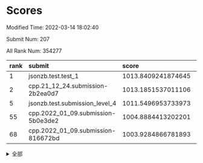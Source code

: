 # Scores

Modified Time: 2022-03-14 18:02:40

Submit Num: 207

All Rank Num: 354277

| rank |               submit               |       score        |       sigma        | pk_num |
| :--- | :--------------------------------- | :----------------- | :----------------- | :----- |
| 1    | jsonzb.test.test_1                 | 1013.8409241874645 | 0.8176692628219508 | 6843   |
| 2    | cpp.21_12_24.submission-2b2ea0d7   | 1013.1851537011106 | 0.8416537786168451 | 6849   |
| 5    | jsonzb.test.submission_level_4     | 1011.5496953733973 | 0.7778396484727687 | 6846   |
| 55   | cpp.2022_01_09.submission-5b0e3de2 | 1004.8884413202201 | 0.7319327258751963 | 6847   |
| 68   | cpp.2022_01_09.submission-816672bd | 1003.9284866781893 | 0.7257958246829207 | 6846   |


<details>
<summary>全部</summary>

| rank |                 submit                 |       score        |       sigma        | pk_num |
| :--- | :------------------------------------- | :----------------- | :----------------- | :----- |
| 1    | jsonzb.test.test_1                     | 1013.8409241874645 | 0.8176692628219508 | 6843   |
| 2    | cpp.21_12_24.submission-2b2ea0d7       | 1013.1851537011106 | 0.8416537786168451 | 6849   |
| 3    | gobigger.level_3.submission_level_3_47 | 1011.901541407722  | 0.7942788435144789 | 6847   |
| 4    | gobigger.level_3.submission_level_3_18 | 1011.5547286771418 | 0.7565273267167233 | 6842   |
| 5    | jsonzb.test.submission_level_4         | 1011.5496953733973 | 0.7778396484727687 | 6846   |
| 6    | gobigger.level_3.submission_level_3_30 | 1011.3810742782664 | 0.7642678639818029 | 6844   |
| 7    | gobigger.level_3.submission_level_3_5  | 1011.3331825356204 | 0.7557063833153276 | 6844   |
| 8    | gobigger.level_3.submission_level_3_12 | 1011.1800584412229 | 0.7893446740231029 | 6847   |
| 9    | gobigger.level_3.submission_level_3_49 | 1011.1746456322361 | 0.8025740953072138 | 6844   |
| 10   | gobigger.level_3.submission_level_3_33 | 1011.1242510607456 | 0.7575022468305178 | 6848   |
| 11   | gobigger.level_3.submission_level_3_34 | 1011.1001754578393 | 0.7686658278850305 | 6845   |
| 12   | gobigger.level_3.submission_level_3_41 | 1011.0662312589168 | 0.7664708453535707 | 6845   |
| 13   | gobigger.level_3.submission_level_3_2  | 1011.0130886222231 | 0.7908693987572339 | 6848   |
| 14   | gobigger.level_3.submission_level_3_29 | 1010.9425196199915 | 0.7637269750952673 | 6850   |
| 15   | gobigger.level_3.submission_level_3_42 | 1010.8242936882139 | 0.7492871274297325 | 6849   |
| 16   | gobigger.level_3.submission_level_3_20 | 1010.7954887601328 | 0.7514016526703498 | 6846   |
| 17   | gobigger.level_3.submission_level_3_43 | 1010.7311961287336 | 0.7836241752785195 | 6842   |
| 18   | gobigger.level_3.submission_level_3_36 | 1010.7135199661013 | 0.7580373244638083 | 6841   |
| 19   | gobigger.level_3.submission_level_3_22 | 1010.7038069621981 | 0.7661953260720126 | 6846   |
| 20   | gobigger.level_3.submission_level_3_40 | 1010.6473546227405 | 0.7715988217170433 | 6845   |
| 21   | gobigger.level_3.submission_level_3_1  | 1010.4892922151848 | 0.7358053108002973 | 6846   |
| 22   | gobigger.level_3.submission_level_3_8  | 1010.2824574508804 | 0.7811706754707147 | 6847   |
| 23   | gobigger.level_3.submission_level_3_19 | 1010.2773819929498 | 0.7844334239543499 | 6843   |
| 24   | gobigger.level_3.submission_level_3_27 | 1010.2243279963417 | 0.7732028814641746 | 6844   |
| 25   | gobigger.level_3.submission_level_3_11 | 1010.2144091867028 | 0.7651117637244563 | 6842   |
| 26   | gobigger.level_3.submission_level_3_37 | 1010.1032487290448 | 0.7613428545568698 | 6844   |
| 27   | gobigger.level_3.submission_level_3_38 | 1010.0923959356655 | 0.7646371258596281 | 6843   |
| 28   | gobigger.level_3.submission_level_3_6  | 1010.0645527470658 | 0.7758700055037763 | 6849   |
| 29   | gobigger.level_3.submission_level_3_32 | 1009.9351065574828 | 0.7454798005360133 | 6846   |
| 30   | gobigger.level_3.submission_level_3_10 | 1009.9287658789698 | 0.7756376338622937 | 6847   |
| 31   | gobigger.level_3.submission_level_3_26 | 1009.9249023637793 | 0.776558402011033  | 6849   |
| 32   | gobigger.level_3.submission_level_3_15 | 1009.8620610716742 | 0.7663805651444809 | 6841   |
| 33   | gobigger.level_3.submission_level_3_4  | 1009.850410432717  | 0.755043078009122  | 6848   |
| 34   | gobigger.level_3.submission_level_3_44 | 1009.8322974307187 | 0.7322905455761928 | 6852   |
| 35   | gobigger.level_3.submission_level_3_35 | 1009.8134269879594 | 0.7536909849231602 | 6844   |
| 36   | gobigger.level_3.submission_level_3_3  | 1009.790494366895  | 0.7601413269249961 | 6851   |
| 37   | gobigger.level_3.submission_level_3_31 | 1009.7742953903734 | 0.7575518582429885 | 6842   |
| 38   | gobigger.level_3.submission_level_3_45 | 1009.7545056367883 | 0.7725033736968329 | 6850   |
| 39   | gobigger.level_3.submission_level_3_14 | 1009.6885109689701 | 0.790768174731276  | 6846   |
| 40   | gobigger.level_3.submission_level_3_13 | 1009.6409484562153 | 0.7564113509375403 | 6845   |
| 41   | gobigger.level_3.submission_level_3_48 | 1009.6036546097341 | 0.7610438841495156 | 6849   |
| 42   | gobigger.level_3.submission_level_3_24 | 1009.4993226759693 | 0.7419414764457115 | 6847   |
| 43   | gobigger.level_3.submission_level_3_7  | 1009.4542722661222 | 0.7535513584993314 | 6848   |
| 44   | gobigger.level_3.submission_level_3_23 | 1009.2332768739615 | 0.7281308493401136 | 6844   |
| 45   | gobigger.level_3.submission_level_3_9  | 1009.196267748936  | 0.7648998541641061 | 6845   |
| 46   | gobigger.level_3.submission_level_3_21 | 1009.176826309368  | 0.7440166856977304 | 6846   |
| 47   | gobigger.level_3.submission_level_3_17 | 1009.1700435110689 | 0.7663760291838136 | 6844   |
| 48   | gobigger.level_3.submission_level_3_25 | 1009.1472706277166 | 0.7302961576325976 | 6838   |
| 49   | gobigger.level_3.submission_level_3_46 | 1009.0944402653832 | 0.7647800642520988 | 6842   |
| 50   | gobigger.level_3.submission_level_3_16 | 1009.0926929569191 | 0.7732606701228122 | 6849   |
| 51   | gobigger.level_3.submission_level_3_28 | 1008.9867077068512 | 0.7467035287631703 | 6849   |
| 52   | gobigger.level_3.submission_level_3_0  | 1008.6780274368181 | 0.7694047478360678 | 6848   |
| 53   | gobigger.level_3.submission_level_3_39 | 1008.653341685849  | 0.7565780445156783 | 6846   |
| 54   | gobigger.level_1.submission_level_1_41 | 1004.9026388543299 | 0.7224231175981914 | 6845   |
| 55   | cpp.2022_01_09.submission-5b0e3de2     | 1004.8884413202201 | 0.7319327258751963 | 6847   |
| 56   | gobigger.level_1.submission_level_1_9  | 1004.633074557144  | 0.7182079269719056 | 6846   |
| 57   | gobigger.level_1.submission_level_1_35 | 1004.4634891256474 | 0.7313735776954905 | 6848   |
| 58   | gobigger.level_1.submission_level_1_44 | 1004.2793086353319 | 0.7196126276782716 | 6850   |
| 59   | gobigger.level_1.submission_level_1_2  | 1004.1401031549597 | 0.7185725543320861 | 6841   |
| 60   | gobigger.level_1.submission_level_1_48 | 1004.1396699099352 | 0.7214863760909589 | 6845   |
| 61   | gobigger.level_1.submission_level_1_42 | 1004.1185813281114 | 0.7163816603467924 | 6852   |
| 62   | gobigger.level_1.submission_level_1_49 | 1004.0813282681806 | 0.7128291099694748 | 6846   |
| 63   | gobigger.level_1.submission_level_1_13 | 1004.0157916635029 | 0.7131648632346371 | 6844   |
| 64   | gobigger.level_1.submission_level_1_11 | 1003.9878031062561 | 0.7164276568031821 | 6845   |
| 65   | gobigger.level_1.submission_level_1_34 | 1003.9724894652686 | 0.7116468511281085 | 6845   |
| 66   | gobigger.level_1.submission_level_1_3  | 1003.9576195564227 | 0.7126858920945953 | 6845   |
| 67   | gobigger.level_1.submission_level_1_27 | 1003.9301057858872 | 0.7134926409462656 | 6846   |
| 68   | cpp.2022_01_09.submission-816672bd     | 1003.9284866781893 | 0.7257958246829207 | 6846   |
| 69   | gobigger.level_1.submission_level_1_18 | 1003.7781594049026 | 0.7178577969333854 | 6841   |
| 70   | gobigger.level_1.submission_level_1_5  | 1003.7607591840427 | 0.7127816040939031 | 6841   |
| 71   | gobigger.level_1.submission_level_1_33 | 1003.7508532858122 | 0.712406436544861  | 6841   |
| 72   | gobigger.level_1.submission_level_1_46 | 1003.7373444720321 | 0.7145396215134378 | 6845   |
| 73   | gobigger.level_1.submission_level_1_12 | 1003.7049584798464 | 0.7174735995414797 | 6846   |
| 74   | gobigger.level_1.submission_level_1_25 | 1003.6958716186375 | 0.7151706743923452 | 6847   |
| 75   | gobigger.level_1.submission_level_1_0  | 1003.6689791479286 | 0.711499045359869  | 6842   |
| 76   | gobigger.level_1.submission_level_1_14 | 1003.5523599790865 | 0.6980743846653347 | 6846   |
| 77   | gobigger.level_1.submission_level_1_4  | 1003.4408129234832 | 0.7163000627603574 | 6844   |
| 78   | gobigger.level_1.submission_level_1_31 | 1003.4363102718638 | 0.723421305511917  | 6841   |
| 79   | gobigger.level_1.submission_level_1_36 | 1003.4338349037915 | 0.7189547487605844 | 6847   |
| 80   | gobigger.level_1.submission_level_1_29 | 1003.349304514209  | 0.7259502975177353 | 6847   |
| 81   | gobigger.level_1.submission_level_1_1  | 1003.3373465865179 | 0.7269833467440078 | 6847   |
| 82   | gobigger.level_1.submission_level_1_6  | 1003.337038685504  | 0.7100897383199894 | 6845   |
| 83   | gobigger.level_1.submission_level_1_23 | 1003.2752369767671 | 0.7099683944979365 | 6844   |
| 84   | gobigger.level_1.submission_level_1_47 | 1003.2611149318398 | 0.7217499823621485 | 6848   |
| 85   | gobigger.level_1.submission_level_1_39 | 1003.2592077871359 | 0.7214209107892952 | 6842   |
| 86   | gobigger.level_1.submission_level_1_30 | 1003.2330207872875 | 0.7251664552683307 | 6846   |
| 87   | gobigger.level_1.submission_level_1_32 | 1003.232814799729  | 0.7105895318835883 | 6846   |
| 88   | gobigger.level_1.submission_level_1_16 | 1003.0343774569104 | 0.7208089871867048 | 6845   |
| 89   | gobigger.level_1.submission_level_1_26 | 1002.9993570209357 | 0.7100930469488475 | 6847   |
| 90   | gobigger.level_1.submission_level_1_19 | 1002.9984091272701 | 0.719893554773106  | 6850   |
| 91   | gobigger.level_1.submission_level_1_21 | 1002.9522116012887 | 0.7295187956179677 | 6844   |
| 92   | gobigger.level_1.submission_level_1_8  | 1002.9421503694042 | 0.7246830286271292 | 6845   |
| 93   | gobigger.level_1.submission_level_1_7  | 1002.9138456601877 | 0.7151032540836573 | 6843   |
| 94   | gobigger.level_1.submission_level_1_28 | 1002.8559859170805 | 0.7196406603126586 | 6847   |
| 95   | gobigger.level_1.submission_level_1_37 | 1002.8150918708837 | 0.7336172741011276 | 6844   |
| 96   | gobigger.level_1.submission_level_1_22 | 1002.7746451731546 | 0.7208670242244399 | 6846   |
| 97   | gobigger.level_1.submission_level_1_40 | 1002.6896340016482 | 0.7248649647854613 | 6848   |
| 98   | gobigger.level_1.submission_level_1_10 | 1002.687412105989  | 0.7050154437623809 | 6842   |
| 99   | gobigger.level_1.submission_level_1_17 | 1002.683344623603  | 0.7087713085642592 | 6842   |
| 100  | gobigger.level_1.submission_level_1_38 | 1002.6653137192136 | 0.7044075081519144 | 6844   |
| 101  | gobigger.level_1.submission_level_1_43 | 1002.194999215318  | 0.7137600749913569 | 6843   |
| 102  | gobigger.level_1.submission_level_1_24 | 1002.0799261200362 | 0.7067992101802718 | 6847   |
| 103  | gobigger.level_1.submission_level_1_20 | 1002.069831018459  | 0.7006147905942578 | 6851   |
| 104  | gobigger.level_1.submission_level_1_15 | 1002.0593290499986 | 0.7149812173215604 | 6847   |
| 105  | gobigger.level_1.submission_level_1_45 | 1001.9580246105307 | 0.7093711273723569 | 6847   |
| 106  | gobigger.random.submission_random_19   | 997.4739021596371  | 0.7104032963175548 | 6849   |
| 107  | gobigger.random.submission_random_40   | 997.1082785200141  | 0.7164543825278902 | 6841   |
| 108  | gobigger.random.submission_random_16   | 997.0396081425502  | 0.7035647905534963 | 6848   |
| 109  | gobigger.random.submission_random_8    | 996.9701037703004  | 0.7031314544919415 | 6843   |
| 110  | gobigger.random.submission_random_24   | 996.939966823097   | 0.7259798686072334 | 6851   |
| 111  | gobigger.random.submission_random_39   | 996.7538019874728  | 0.6977692445126192 | 6842   |
| 112  | gobigger.random.submission_random_9    | 996.6186228428608  | 0.7043574498281252 | 6846   |
| 113  | gobigger.random.submission_random_21   | 996.5666031147534  | 0.7143817884321068 | 6848   |
| 114  | gobigger.random.submission_random_13   | 996.5417500889874  | 0.7170468325433856 | 6851   |
| 115  | gobigger.random.submission_random_48   | 996.4973772528681  | 0.7289205507756142 | 6845   |
| 116  | gobigger.random.submission_random_14   | 996.4666485358464  | 0.7114408495382845 | 6850   |
| 117  | gobigger.random.submission_random_29   | 996.3934352531656  | 0.7288592640749082 | 6843   |
| 118  | gobigger.random.submission_random_28   | 996.2978366220236  | 0.7044281183401186 | 6844   |
| 119  | gobigger.random.submission_random_20   | 996.2933414345604  | 0.7165382226930205 | 6849   |
| 120  | gobigger.random.submission_random_43   | 996.2839537939446  | 0.7124626587420494 | 6849   |
| 121  | gobigger.random.submission_random_41   | 996.2396074751814  | 0.7065559693994452 | 6842   |
| 122  | gobigger.random.submission_random_33   | 996.2373020748829  | 0.712129944640426  | 6847   |
| 123  | gobigger.random.submission_random_26   | 996.1867943044888  | 0.7050746237025074 | 6845   |
| 124  | gobigger.random.submission_random_12   | 996.1305149599627  | 0.7034885300713092 | 6848   |
| 125  | gobigger.random.submission_random_2    | 996.1131327783065  | 0.7136140622909876 | 6844   |
| 126  | gobigger.random.submission_random_37   | 996.0711231360625  | 0.707248840901828  | 6849   |
| 127  | gobigger.random.submission_random_36   | 996.0535809827633  | 0.717975789630934  | 6847   |
| 128  | gobigger.random.submission_random_23   | 996.044875847536   | 0.7094406056149881 | 6851   |
| 129  | gobigger.random.submission_random_44   | 995.9572500598684  | 0.7098871237106119 | 6849   |
| 130  | gobigger.random.submission_random_38   | 995.9543827455833  | 0.7094060050842275 | 6844   |
| 131  | gobigger.random.submission_random_35   | 995.9371004462051  | 0.7152714849954214 | 6845   |
| 132  | gobigger.random.submission_random_17   | 995.8839130498557  | 0.7273345735194815 | 6842   |
| 133  | gobigger.random.submission_random_4    | 995.8452601301294  | 0.7120357007959623 | 6843   |
| 134  | gobigger.random.submission_random_11   | 995.7243843330467  | 0.7092074242409047 | 6846   |
| 135  | gobigger.random.submission_random_25   | 995.7220649977739  | 0.7006365915401703 | 6843   |
| 136  | gobigger.random.submission_random_22   | 995.6875767676667  | 0.7307523126011541 | 6852   |
| 137  | gobigger.random.submission_random_42   | 995.6777007627404  | 0.7144520369423673 | 6849   |
| 138  | gobigger.random.submission_random_47   | 995.6684822437064  | 0.7083025009932434 | 6846   |
| 139  | gobigger.random.submission_random_46   | 995.6235994925829  | 0.6993436251188075 | 6845   |
| 140  | gobigger.random.submission_random_32   | 995.6212737149037  | 0.7141100069507154 | 6846   |
| 141  | gobigger.random.submission_random_6    | 995.6008417022216  | 0.7235259187165682 | 6845   |
| 142  | gobigger.random.submission_random_0    | 995.5208679186866  | 0.7163315670958654 | 6848   |
| 143  | gobigger.random.submission_random_31   | 995.4780101949113  | 0.7053844411372654 | 6849   |
| 144  | gobigger.random.submission_random_45   | 995.3751813196752  | 0.7175860736571659 | 6846   |
| 145  | gobigger.random.submission_random_7    | 995.3541261877612  | 0.7095211427512134 | 6845   |
| 146  | gobigger.random.submission_random_49   | 995.3484715973774  | 0.7323306149528638 | 6847   |
| 147  | gobigger.random.submission_random_1    | 995.2830898337149  | 0.7126551283067009 | 6847   |
| 148  | gobigger.random.submission_random_18   | 995.2572557789026  | 0.7004780069827389 | 6846   |
| 149  | gobigger.random.submission_random_34   | 995.2181926228718  | 0.718574968527434  | 6838   |
| 150  | gobigger.random.submission_random_30   | 995.0733509714697  | 0.6986572032779979 | 6842   |
| 151  | gobigger.random.submission_random_3    | 994.9388008098357  | 0.7136499166602996 | 6848   |
| 152  | gobigger.random.submission_random_27   | 994.9204297474872  | 0.7134027074791606 | 6848   |
| 153  | gobigger.random.submission_random_5    | 994.8836289512129  | 0.7111103489347443 | 6850   |
| 154  | gobigger.random.submission_random_15   | 994.7539606758602  | 0.7180326818138055 | 6848   |
| 155  | gobigger.random.submission_random_10   | 994.4431691863499  | 0.7176489949377953 | 6848   |
| 156  | gobigger.level_2.submission_level_2_20 | 994.2442084407617  | 0.7252879930350806 | 6846   |
| 157  | gobigger.level_2.submission_level_2_45 | 993.9655365641704  | 0.7342558310461116 | 6843   |
| 158  | gobigger.level_2.submission_level_2_46 | 993.734658922696   | 0.7215600249387464 | 6850   |
| 159  | gobigger.level_2.submission_level_2_47 | 993.3867659733761  | 0.7334684195816187 | 6845   |
| 160  | gobigger.level_2.submission_level_2_6  | 993.330419623066   | 0.7380700224274417 | 6847   |
| 161  | gobigger.level_2.submission_level_2_42 | 993.1000036801485  | 0.7509609864956364 | 6846   |
| 162  | gobigger.level_2.submission_level_2_22 | 992.986280661173   | 0.7407210613570987 | 6846   |
| 163  | gobigger.level_2.submission_level_2_35 | 992.9151413061303  | 0.7361072972850274 | 6845   |
| 164  | gobigger.level_2.submission_level_2_2  | 992.8617873203444  | 0.7441228830790575 | 6843   |
| 165  | gobigger.level_2.submission_level_2_17 | 992.7860900914728  | 0.7365322010925345 | 6841   |
| 166  | gobigger.level_2.submission_level_2_11 | 992.7698757151892  | 0.7373175812973674 | 6842   |
| 167  | gobigger.level_2.submission_level_2_0  | 992.7498609769212  | 0.7291579345507142 | 6848   |
| 168  | gobigger.level_2.submission_level_2_30 | 992.704374635946   | 0.741519188301095  | 6847   |
| 169  | gobigger.level_2.submission_level_2_24 | 992.5957665700473  | 0.7519392262257343 | 6845   |
| 170  | gobigger.level_2.submission_level_2_3  | 992.5609529036958  | 0.7217851094239823 | 6849   |
| 171  | gobigger.level_2.submission_level_2_13 | 992.5269289839684  | 0.740678063558565  | 6849   |
| 172  | gobigger.level_2.submission_level_2_26 | 992.4851905500274  | 0.7578979614675513 | 6849   |
| 173  | gobigger.level_2.submission_level_2_14 | 992.4637492552861  | 0.726007043717702  | 6845   |
| 174  | gobigger.level_2.submission_level_2_21 | 992.4328377535427  | 0.7414967934588297 | 6842   |
| 175  | gobigger.level_2.submission_level_2_43 | 992.4303700640831  | 0.7445310849259861 | 6846   |
| 176  | gobigger.level_2.submission_level_2_39 | 992.3180017214373  | 0.7346512650364792 | 6848   |
| 177  | gobigger.level_2.submission_level_2_27 | 992.3057714807977  | 0.7529761564449398 | 6848   |
| 178  | gobigger.level_2.submission_level_2_16 | 992.2277695551717  | 0.7334802883517744 | 6847   |
| 179  | gobigger.level_2.submission_level_2_5  | 992.1548097170582  | 0.7259121817704786 | 6852   |
| 180  | gobigger.level_2.submission_level_2_19 | 992.137105559233   | 0.7474213864529947 | 6849   |
| 181  | gobigger.level_2.submission_level_2_41 | 991.9588781137754  | 0.7492851237555811 | 6841   |
| 182  | gobigger.level_2.submission_level_2_44 | 991.8308281386734  | 0.7504388219225369 | 6844   |
| 183  | gobigger.level_2.submission_level_2_15 | 991.8089366874691  | 0.7284018697321613 | 6850   |
| 184  | gobigger.level_2.submission_level_2_1  | 991.7559315230432  | 0.757768550085382  | 6851   |
| 185  | gobigger.level_2.submission_level_2_49 | 991.7350296342585  | 0.7482699252412645 | 6849   |
| 186  | gobigger.level_2.submission_level_2_36 | 991.6897887819741  | 0.759370873069876  | 6849   |
| 187  | gobigger.level_2.submission_level_2_18 | 991.6575328243974  | 0.736155811896076  | 6849   |
| 188  | gobigger.level_2.submission_level_2_31 | 991.6174364230354  | 0.7334524189908727 | 6848   |
| 189  | gobigger.level_2.submission_level_2_28 | 991.5483890931519  | 0.7589653511632922 | 6850   |
| 190  | gobigger.level_2.submission_level_2_33 | 991.443337150643   | 0.7499391185913045 | 6846   |
| 191  | gobigger.level_2.submission_level_2_10 | 991.3785882189147  | 0.7575519498871566 | 6846   |
| 192  | gobigger.level_2.submission_level_2_7  | 991.330138508052   | 0.7514565465331849 | 6848   |
| 193  | gobigger.level_2.submission_level_2_37 | 991.2965185660937  | 0.7579037066208222 | 6846   |
| 194  | gobigger.level_2.submission_level_2_25 | 991.2637331452302  | 0.7713023080096586 | 6838   |
| 195  | gobigger.level_2.submission_level_2_4  | 991.2276313195625  | 0.7628928352836146 | 6844   |
| 196  | gobigger.level_2.submission_level_2_23 | 990.9817490532083  | 0.7462416629717736 | 6848   |
| 197  | gobigger.level_2.submission_level_2_34 | 990.9132488396597  | 0.760535685659705  | 6844   |
| 198  | gobigger.level_2.submission_level_2_40 | 990.8875861966435  | 0.7629612417694697 | 6842   |
| 199  | gobigger.level_2.submission_level_2_48 | 990.8854120695752  | 0.7460004730687727 | 6847   |
| 200  | gobigger.level_2.submission_level_2_12 | 990.869787058154   | 0.7715923796427612 | 6846   |
| 201  | gobigger.level_2.submission_level_2_32 | 990.6845246884074  | 0.7540596426261112 | 6848   |
| 202  | gobigger.level_2.submission_level_2_29 | 990.5928427874273  | 0.7549971838510834 | 6847   |
| 203  | gobigger.level_2.submission_level_2_8  | 990.366212306973   | 0.7622548948816258 | 6844   |
| 204  | gobigger.level_2.submission_level_2_38 | 989.7336518861434  | 0.7834501396704653 | 6848   |
| 205  | gobigger.level_2.submission_level_2_9  | 989.638962699485   | 0.7639952420964536 | 6844   |
| 206  | gobigger.none.submission_none_1        | 975.0507220201928  | 1.5801510612304743 | 6847   |
| 207  | gobigger.none.submission_none_0        | 974.7288718311053  | 1.6762352113282248 | 6848   |

</details>